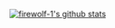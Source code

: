 [![firewolf-1's github stats](https://github-readme-stats.vercel.app/api?username=firewolf-1)](https://github.com/firewolf-1/github-readme-stats)
